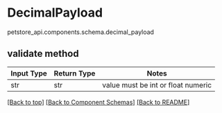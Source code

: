 # DecimalPayload
petstore_api.components.schema.decimal_payload

## validate method
Input Type | Return Type | Notes
------------ | ------------- | -------------
str | str | value must be int or float numeric

[[Back to top]](#top) [[Back to Component Schemas]](../../../README.md#Component-Schemas) [[Back to README]](../../../README.md)
